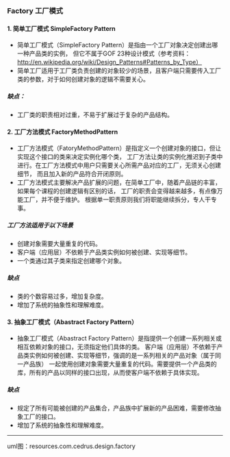 ### Factory 工厂模式

#### 1. 简单工厂模式 SimpleFactory Pattern
* 简单工厂模式（SimpleFactory Pattern）是指由一个工厂对象决定创建出哪一种产品类的实例，
但它不属于GOF 23种设计模式（参考资料：http://en.wikipedia.org/wiki/Design_Patterns#Patterns_by_Type）
* 简单工厂适用于工厂类负责创建的对象较少的场景，且客户端只需要传入工厂类的参数，对于如何创建对象的逻辑不需要关心。
##### 缺点：
* 工厂类的职责相对过重，不易于扩展过于复杂的产品结构。 

#### 2. 工厂方法模式 FactoryMethodPattern
* 工厂方法模式（FatoryMethodPattern）是指定义一个创建对象的接口，但让实现这个接口的类来决定实例化哪个类，
工厂方法让类的实例化推迟到子类中进行。在工厂方法模式中用户只需要关心所需产品对应的工厂，无须关心创建细节，
而且加入新的产品符合开闭原则。
* 工厂方法模式主要解决产品扩展的问题，在简单工厂中，随着产品链的丰富，如果每个课程的创建逻辑有区别的话，
工厂的职责会变得越来越多，有点像万能工厂，并不便于维护。
根据单一职责原则我们将职能继续拆分，专人干专事。
##### 工厂方法适用于以下场景
* 创建对象需要大量重复的代码。
* 客户端（应用层）不依赖于产品类实例如何被创建、实现等细节。
* 一个类通过其子类来指定创建哪个对象。
##### 缺点
* 类的个数容易过多，增加复杂度。
* 增加了系统的抽象性和理解难度。

#### 3. 抽象工厂模式（Abastract Factory Pattern）
* 抽象工厂模式（Abastract Factory Pattern）是指提供一个创建一系列相关或相互依赖对象的接口，无须指定他们具体的类。
客户端（应用层）不依赖于产品类实例如何被创建、实现等细节，强调的是一系列相关的产品对象（属于同一产品族）
一起使用创建对象需要大量重复的代码。需要提供一个产品类的库，所有的产品以同样的接口出现，从而使客户端不依赖于具体实现。
##### 缺点
* 规定了所有可能被创建的产品集合，产品族中扩展新的产品困难，需要修改抽象工厂的接口。
* 增加了系统的抽象性和理解难度。

--------
uml图：resources.com.cedrus.design.factory